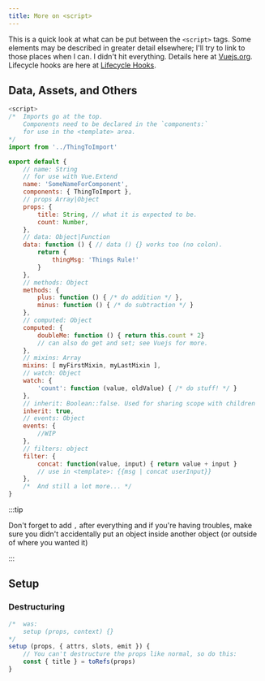 ```yaml
---
title: More on <script>
---
```

This is a quick look at what can be put between the `<script>` tags. Some elements may be described in greater detail elsewhere; I'll try to link to those places when I can. 
I didn't hit everything. Details here at [Vuejs.org](https://012.vuejs.org/api/options.html). Lifecycle hooks are here at [Lifecycle Hooks](./lifecycle-hooks).
## Data, Assets, and Others 
```javascript
<script>
/*  Imports go at the top.
    Components need to be declared in the `components:`
    for use in the <template> area.
*/
import from '../ThingToImport'

export default {
    // name: String
    // for use with Vue.Extend
    name: 'SomeNameForComponent',
    components: { ThingToImport },
    // props Array|Object
    props: {
        title: String, // what it is expected to be.
        count: Number,
    },
    // data: Object|Function
    data: function () { // data () {} works too (no colon).
        return {
            thingMsg: 'Things Rule!'
        }
    },
    // methods: Object
    methods: {
        plus: function () { /* do addition */ },
        minus: function () { /* do subtraction */ }
    },
    // computed: Object
    computed: {
        doubleMe: function () { return this.count * 2}
        // can also do get and set; see Vuejs for more.
    },
    // mixins: Array
    mixins: [ myFirstMixin, myLastMixin ],
    // watch: Object
    watch: {
        'count': function (value, oldValue) { /* do stuff! */ }
    },
    // inherit: Boolean::false. Used for sharing scope with children
    inherit: true,
    // events: Object
    events: {
        //WIP
    },
    // filters: object
    filter: {
        concat: function(value, input) { return value + input }
        // use in <template>: {{msg | concat userInput}}
    },
    /*  And still a lot more... */
}
```
:::tip

Don't forget to add `,` after everything and if you're having troubles, make sure you didn't accidentally put an object inside another object (or outside of where you wanted it)

:::

## Setup
### Destructuring 
```javascript
/*  was:
    setup (props, context) {}
*/
setup (props, { attrs, slots, emit }) {
    // You can't destructure the props like normal, so do this:
    const { title } = toRefs(props)
}
```